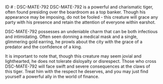 ID # : DSC-MATE-792
DSC-MATE-792 is a powerful and charismatic tiger, often found presiding over the boardroom as a top banker. Though his appearance may be imposing, do not be fooled - this creature will grace any party with his presence and retain the attention of everyone within earshot.

DSC-MATE-792 possesses an undeniable charm that can be both infectious and intimidating. Often seen donning a medical mask and a single, glimmering gold earring, he prowls about the city with the grace of a predator and the confidence of a king.

It is important to note that, though this creature may seem jovial and lighthearted, he does not tolerate disloyalty or disrespect. Those who cross DSC-MATE-792 will face swift and severe consequences at the claws of this tiger. Treat him with the respect he deserves, and you may just find yourself a powerful ally in the world of finance.